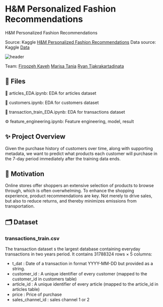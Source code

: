 # H&M Personalized Fashion Recommendations
H&amp;M Personalized Fashion Recommendations

Source: Kaggle [H&M Personalized Fashion Recommendations](https://www.kaggle.com/competitions/h-and-m-personalized-fashion-recommendations/overview)
Data source: Kaggle [Data](https://www.kaggle.com/competitions/h-and-m-personalized-fashion-recommendations/data)

![header](<img width="468" alt="Screen Shot 2022-05-11 at 12 31 52 PM" src="https://user-images.githubusercontent.com/60201466/167930921-e34c478c-4d18-498b-994e-19584ce2a995.png">
)

Team: [Firoozeh Kaveh](https://github.com/fika005) [Marisa Tania](https://github.com/mt-cs) [Ryan Tjakrakartadinata](https://github.com/tjakrak) 


## 📂 Files

👗 articles_EDA.ipynb: EDA for articles dataset

👥 customers.ipynb: EDA for customers dataset

🧾 transaction_train_EDA.ipynb: EDA for transactions dataset

⚙️ feature_engineering.ipynb: Feature engineering, model, result

## ✨ Project Overview

Given the purchase history of customers over time, along with supporting metadata, we want to predict what products each customer will purchase in the 7-day period immediately after the training data ends.

## 🌻 Motivation

Online stores offer shoppers an extensive selection of products to browse through, which is often overwhelming. To enhance the shopping experience, product recommendations are key. Not merely to drive sales, but also to reduce returns, and thereby minimizes emissions from transportation.

## 🗂 Dataset


### transactions_train.csv
The transaction dataset s the largest database containing everyday transactions in two years period. It contains 31788324 rows × 5 columns:

- t_dat : Date of a transaction in format YYYY-MM-DD but provided as a string.
- customer_id : A unique identifier of every customer (mapped to the customer_id in customers table)
- article_id : A unique identifier of every article (mapped to the article_id in articles table)
- price : Price of purchase
- sales_channel_id : sales channel 1 or 2
